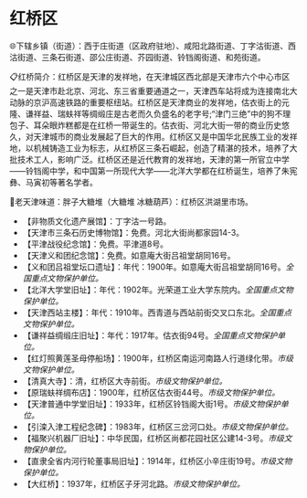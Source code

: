 # 红桥区  
🌐下辖乡镇（街道）：西于庄街道（区政府驻地）、咸阳北路街道、丁字沽街道、西沽街道、三条石街道、邵公庄街道、芥园街道、铃铛阁街道、和苑街道。  
  
📋红桥简介：红桥区是天津的发祥地，在天津城区西北部是天津市六个中心市区之一是天津市赴北京、河北、东三省重要通道之一，天津西车站将成为连接南北大动脉的京沪高速铁路的重要枢纽站。红桥区是天津商业的发祥地，估衣街上的元隆、谦祥益、瑞蚨祥等绸缎庄是古老而久负盛名的老字号;“津门三绝”中的狗不理包子、耳朵眼炸糕都是在红桥一带诞生的。估衣街、河北大街一带的商业历史悠久，对天津城市的商业发展起了巨大的作用。红桥区又是中国华北民族工业的发祥地，以机械铸造工业为标志，从红桥区三条石崛起，创造了精湛的技术，培养了大批技术工人，影响广泛。红桥区还是近代教育的发祥地，天津的第一所官立中学——铃铛阁中学，和中国第一所现代大学——北洋大学都在红桥诞生，培养了朱宪彝、马寅初等著名学者。  

🍴老天津味道：胖子大糖堆（大糖堆 冰糖葫芦）：红桥区洪湖里市场。  
  
* 【非物质文化遗产展馆】：丁字沽一号路。  
* 【天津市三条石历史博物馆】：免费。河北大街尚都家园14-3。  
* 【平津战役纪念馆】：免费。平津道8号。  
* 【天津义和团纪念馆】：免费。如意庵大街吕祖堂胡同16号。  
* 【义和团吕祖堂坛口遗址】：年代：1900年。如意庵大街吕祖堂胡同16号。*全国重点文物保护单位。*  
* 【北洋大学堂旧址】：年代：1902年。光荣道工业大学东院内。*全国重点文物保护单位。*  
* 【天津西站主楼】：年代：1910年。西青道与西站前街交叉口东北。*全国重点文物保护单位。*  
* 【谦祥益绸缎庄旧址】：年代：1917年。估衣街94号。*全国重点文物保护单位。*    
* 【红灯照黄莲圣母停船场】：1900年，红桥区南运河南路人行道绿化带。*市级文物保护单位。*      
* 【清真大寺】：清，红桥区大寺前街。*市级文物保护单位。*
* 【原瑞蚨祥绸布店】：1900年，红桥区估衣街44号。*市级文物保护单位。*
* 【天津普通中学堂旧址】：1933年，红桥区铃铛阁大街1号。*市级文物保护单位。*
* 【引滦入津工程纪念碑】：1983年，红桥区三岔河口处。*市级文物保护单位。*
* 【福聚兴机器厂旧址】：中华民国，红桥区尚都花园社区公建14-3号。*市级文物保护单位。*
* 【直隶全省内河行轮董事局旧址】：1914年，红桥区小辛庄街19号。*市级文物保护单位。*
* 【大红桥】：1937年，红桥区子牙河北路。*市级文物保护单位。*
